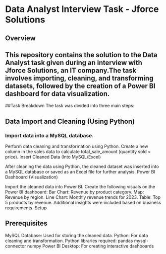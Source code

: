 # Data Analyst Interview Task - Jforce Solutions

## Overview
## This repository contains the solution to the Data Analyst task given during an interview with Jforce Solutions, an IT company.The task involves importing, cleaning, and transforming datasets, followed by the creation of a Power BI dashboard for data visualization.

##Task Breakdown
The task was divided into three main steps:

## Data Import and Cleaning (Using Python)

### Import data into a MySQL database.

Perform data cleaning and transformation using Python.
Create a new column in the sales data to calculate total_sale_amount (quantity sold × price).
Insert Cleaned Data (Into MySQL/Excel)

After cleaning the data using Python, the cleaned dataset was inserted into a MySQL database or saved as an Excel file for further analysis.
Power BI Dashboard (Visualization)

Import the cleaned data into Power BI.
Create the following visuals on the Power BI dashboard:
Bar Chart: Revenue by product category.
Map: Revenue by region.
Line Chart: Monthly revenue trends for 2023.
Table: Top 5 products by revenue.
Additional insights were included based on business requirements.
Setup
## Prerequisites
MySQL Database: Used for storing the cleaned data.
Python: For data cleaning and transformation.
Python libraries required:
pandas
mysql-connector
numpy
Power BI Desktop: For creating interactive dashboards


